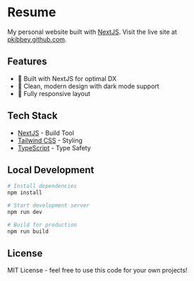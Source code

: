 # Resume


My personal website built with [NextJS](https://nextjs.org).
Visit the live site at [pkibbey.github.com](https://pkibbey.github.com).

## Features

- 🚀 Built with NextJS for optimal DX
- 🎨 Clean, modern design with dark mode support
- 📱 Fully responsive layout

## Tech Stack

- [NextJS](https://nextjs.org) - Build Tool
- [Tailwind CSS](https://tailwindcss.com) - Styling
- [TypeScript](https://www.typescriptlang.org) - Type Safety

## Local Development

```bash
# Install dependencies
npm install

# Start development server
npm run dev

# Build for production
npm run build
```

## License

MIT License - feel free to use this code for your own projects!
